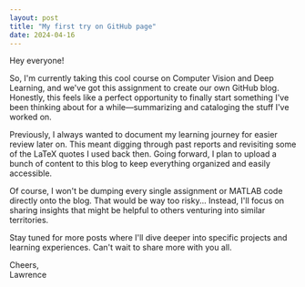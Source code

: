 ```yaml
---
layout: post
title: "My first try on GitHub page"
date: 2024-04-16
---
```

Hey everyone!  

So, I'm currently taking this cool course on Computer Vision and Deep Learning, and we've got this assignment to create our own GitHub blog. Honestly, this feels like a perfect opportunity to finally start something I've been thinking about for a while—summarizing and cataloging the stuff I've worked on.  

Previously, I always wanted to document my learning journey for easier review later on. This meant digging through past reports and revisiting some of the LaTeX quotes I used back then. Going forward, I plan to upload a bunch of content to this blog to keep everything organized and easily accessible.  

Of course, I won't be dumping every single assignment or MATLAB code directly onto the blog. That would be way too risky... Instead, I'll focus on sharing insights that might be helpful to others venturing into similar territories.  

Stay tuned for more posts where I'll dive deeper into specific projects and learning experiences. Can't wait to share more with you all.  

Cheers,  
Lawrence  



